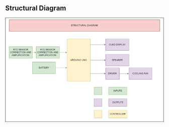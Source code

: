 ## Structural Diagram

![Structural Diagram](https://github.com/Y-133/M2-EmbSys/blob/f3818e41823b79becf762dbda089d22529fc1d5c/PROJECT/IMAGES/STRUCTURAL%20DIAGRAM.jpg )
